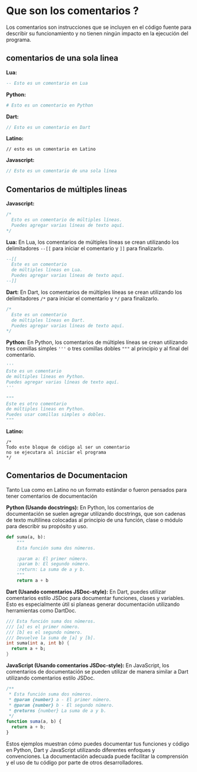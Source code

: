 # Que son los comentarios ? 
Los comentarios son instrucciones que se incluyen en el código fuente para describir su funcionamiento y no tienen ningún impacto en la ejecución del programa.

## comentarios de una sola linea

**Lua:**
```lua
-- Esto es un comentario en Lua 
```

**Python:**
```python
# Esto es un comentario en Python
```

**Dart:**
```dart
// Esto es un comentario en Dart
```

**Latino:**
```latino
// esto es un comentario en Latino
```

**Javascript:**
```javascript 
// Esto es un comentario de una sola línea
```


## Comentarios de múltiples lineas

**Javascript:**
```javascript 
/*
  Esto es un comentario de múltiples líneas.
  Puedes agregar varias líneas de texto aquí.
*/
```

**Lua:**
En Lua, los comentarios de múltiples líneas se crean utilizando los delimitadores `--[[` para iniciar el comentario y `]]` para finalizarlo.

```lua
--[[
  Este es un comentario
  de múltiples líneas en Lua.
  Puedes agregar varias líneas de texto aquí.
--]]
```

**Dart:**
En Dart, los comentarios de múltiples líneas se crean utilizando los delimitadores `/*` para iniciar el comentario y `*/` para finalizarlo.

```dart
/*
  Este es un comentario
  de múltiples líneas en Dart.
  Puedes agregar varias líneas de texto aquí.
*/
```

**Python:**
En Python, los comentarios de múltiples líneas se crean utilizando tres comillas simples `'''` o tres comillas dobles `"""` al principio y al final del comentario.

```python
'''
Este es un comentario
de múltiples líneas en Python.
Puedes agregar varias líneas de texto aquí.
'''
```

```python
"""
Este es otro comentario
de múltiples líneas en Python.
Puedes usar comillas simples o dobles.
"""
```

**Latino:**
```latino
/*
Todo este bloque de código al ser un comentario
no se ejecutara al iniciar el programa
*/
```

## Comentarios de Documentacion

Tanto Lua como en Latino no un formato estándar o fueron pensados para tener comentarios de documentación 

**Python (Usando docstrings):**
En Python, los comentarios de documentación se suelen agregar utilizando docstrings, que son cadenas de texto multilinea colocadas al principio de una función, clase o módulo para describir su propósito y uso.

```python
def suma(a, b):
    """
    Esta función suma dos números.

    :param a: El primer número.
    :param b: El segundo número.
    :return: La suma de a y b.
    """
    return a + b
```

**Dart (Usando comentarios JSDoc-style):**
En Dart, puedes utilizar comentarios estilo JSDoc para documentar funciones, clases y variables. Esto es especialmente útil si planeas generar documentación utilizando herramientas como DartDoc.

```dart
/// Esta función suma dos números.
/// [a] es el primer número.
/// [b] es el segundo número.
/// Devuelve la suma de [a] y [b].
int suma(int a, int b) {
  return a + b;
}
```

**JavaScript (Usando comentarios JSDoc-style):**
En JavaScript, los comentarios de documentación se pueden utilizar de manera similar a Dart utilizando comentarios estilo JSDoc.

```javascript
/**
 * Esta función suma dos números.
 * @param {number} a - El primer número.
 * @param {number} b - El segundo número.
 * @returns {number} La suma de a y b.
 */
function suma(a, b) {
  return a + b;
}
```

Estos ejemplos muestran cómo puedes documentar tus funciones y código en Python, Dart y JavaScript utilizando diferentes enfoques y convenciones. La documentación adecuada puede facilitar la comprensión y el uso de tu código por parte de otros desarrolladores.